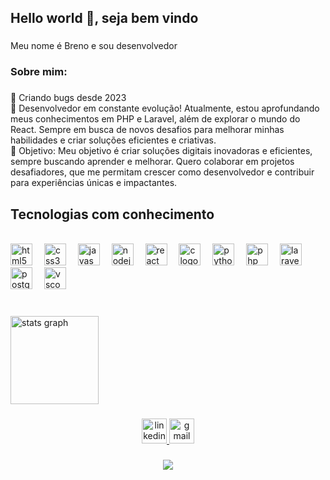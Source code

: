 <h2 align="left">Hello world 👋, seja bem vindo</h2>

###

<p align="left">Meu nome é Breno e sou desenvolvedor</p>

###

<h3 align="left">Sobre mim:</h3>

###

<p align="left">👾 Criando bugs desde 2023<br>🚀 Desenvolvedor em constante evolução!
Atualmente, estou aprofundando meus conhecimentos em PHP e Laravel, além de explorar o mundo do React. Sempre em busca de novos desafios para melhorar minhas habilidades e criar soluções eficientes e criativas.<br> 🎯 Objetivo: Meu objetivo é criar soluções digitais inovadoras e eficientes, sempre buscando aprender e melhorar. Quero colaborar em projetos desafiadores, que me permitam crescer como desenvolvedor e contribuir para experiências únicas e impactantes.</p>

###

<h2 align="left">Tecnologias com conhecimento</h2>

<br clear="both">
<div align="left">
  <img src="https://cdn.jsdelivr.net/gh/devicons/devicon/icons/html5/html5-original.svg" height="35" alt="html5 logo"  />
  <img width="11" />
  <img src="https://cdn.jsdelivr.net/gh/devicons/devicon/icons/css3/css3-original.svg" height="35" alt="css3 logo"  />
  <img width="11" />
  <img src="https://cdn.jsdelivr.net/gh/devicons/devicon/icons/javascript/javascript-original.svg" height="35" alt="javascript logo"  />
  <img width="11" />
  <img src="https://cdn.jsdelivr.net/gh/devicons/devicon/icons/nodejs/nodejs-original.svg" height="35" alt="nodejs logo"  />
  <img width="11" />
  <img src="https://cdn.jsdelivr.net/gh/devicons/devicon/icons/react/react-original.svg" height="35" alt="react logo"  />
  <img width="11" />
  <img src="https://cdn.jsdelivr.net/gh/devicons/devicon/icons/c/c-original.svg" height="35" alt="c logo"  />
  <img width="11" />
  <img src="https://cdn.jsdelivr.net/gh/devicons/devicon/icons/python/python-original.svg" height="35" alt="python logo"  />
  <img width="11" />
  <img src="https://cdn.jsdelivr.net/gh/devicons/devicon/icons/php/php-original.svg" height="35" alt="php logo"  />
  <img width="11" />
  <img src="https://cdn.simpleicons.org/laravel/FF2D20" height="35" alt="laravel logo"  />
  <img width="11" />
  <img src="https://cdn.jsdelivr.net/gh/devicons/devicon/icons/postgresql/postgresql-original.svg" height="35" alt="postgresql logo"  />
  <img width="11" />
  <img src="https://cdn.jsdelivr.net/gh/devicons/devicon/icons/vscode/vscode-original.svg" height="35" alt="vscode logo"  />
</div>


###

<br clear="both">

<div align="left">
  <img src="https://github-readme-stats.vercel.app/api?username=Breno-Vianaa&hide_title=false&hide_rank=false&show_icons=true&include_all_commits=true&count_private=true&disable_animations=false&theme=midnight-purple&locale=en&hide_border=true&order=1" height="141" alt="stats graph"  />
</div>

###

<div align="center">
  <a href="www.linkedin.com/in/breno-daniel-37536225a" target="_blank">
    <img src="https://img.shields.io/static/v1?message=LinkedIn&logo=linkedin&label=&color=0077B5&logoColor=white&labelColor=&style=for-the-badge" height="40" alt="linkedin logo"  />
  </a>
  <a href="brenodaniel58@gmail.com" target="_blank">
    <img src="https://img.shields.io/static/v1?message=brenodaniel58@gmail.com&logo=gmail&label=&color=D14836&logoColor=white&labelColor=&style=for-the-badge" height="40" alt="gmail logo"  />
  </a>
</div>

###



<div align="center">
  <img src="https://profile-counter.glitch.me/Breno-Viana/count.svg?"  />
</div>

###

